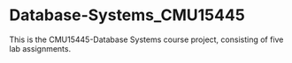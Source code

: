 # Database-Systems_CMU15445
This is the CMU15445-Database Systems course project, consisting of five lab assignments. 
